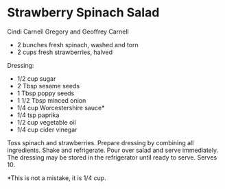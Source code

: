 # Strawberry Spinach Salad

Cindi Carnell
Gregory and Geoffrey Carnell

- 2 bunches fresh spinach, washed and torn
- 2 cups fresh strawberries, halved

Dressing:

- 1/2 cup sugar
- 2 Tbsp sesame seeds
- 1 Tbsp poppy seeds
- 1 1/2 Tbsp minced onion
- 1/4 cup Worcestershire sauce*
- 1/4 tsp paprika
- 1/2 cup vegetable oil
- 1/4 cup cider vinegar

Toss spinach and strawberries. Prepare dressing by combining all ingredients. Shake and refrigerate. Pour over salad and serve immediately. The dressing may be stored in the refrigerator until ready to serve. Serves 10.

\*This is not a mistake, it is 1/4 cup.